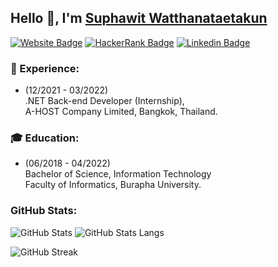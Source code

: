 ## Hello 👋, I'm [Suphawit Watthanataetakun](https://suphawit.dev)

[![Website Badge](https://img.shields.io/badge/Web-suphawit.dev-236CE7?labelColor=4589D3)](https://suphawit.dev)
[![HackerRank Badge](https://img.shields.io/badge/HackerRank-32c766?logo=hackerrank&logoColor=black)](https://hackerrank.com/profile/suphawit_wt)
[![Linkedin Badge](https://img.shields.io/badge/LinkedIn-0e76a8?logo=linkedin&logoColor=white)](https://linkedin.com/in/suphawit-wt)

### 💼 Experience:
- (12/2021 - 03/2022)
<br>.NET Back-end Developer (Internship),
<br>A-HOST Company Limited, Bangkok, Thailand.

### 🎓 Education:
- (06/2018 - 04/2022)
<br>Bachelor of Science, Information Technology
<br>Faculty of Informatics, Burapha University.

### GitHub Stats:
![GitHub Stats](https://github-readme-stats.vercel.app/api?username=suphawit-wt&theme=transparent&show_icons=true)
![GitHub Stats Langs](https://github-readme-stats.vercel.app/api/top-langs/?username=suphawit-wt&theme=transparent&layout=compact&langs_count=8&size_weight=0.5&count_weight=0.5&hide=html,css,scss,sass,hack,dockerfile)

![GitHub Streak](https://streak-stats.demolab.com/?user=suphawit-wt&theme=transparent)